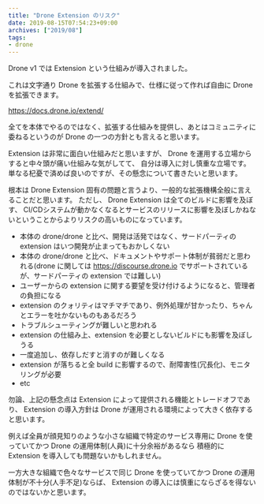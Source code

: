 ```yaml
---
title: "Drone Extension のリスク"
date: 2019-08-15T07:54:23+09:00
archives: ["2019/08"]
tags:
- drone
---
```


Drone v1 では Extension という仕組みが導入されました。

これは文字通り Drone を拡張する仕組みで、仕様に従って作れば自由に Drone を拡張できます。

https://docs.drone.io/extend/

全てを本体でやるのではなく、拡張する仕組みを提供し、あとはコミュニティに委ねるというのが Drone の一つの方針とも言えると思います。

Extension は非常に面白い仕組みだと思いますが、 Drone を運用する立場からすると中々頭が痛い仕組みな気がしてて、
自分は導入に対し慎重な立場です。
単なる杞憂で済めば良いのですが、その懸念について書きたいと思います。

根本は Drone Extension 固有の問題と言うより、一般的な拡張機構全般に言えることだと思います。
ただし、 Drone Extension は全てのビルドに影響を及ぼす、
CI/CDシステムが動かなくなるとサービスのリリースに影響を及ぼしかねないということからよりリスクの高いものになっています。

* 本体の drone/drone と比べ、開発は活発ではなく、サードパーティの extension はいつ開発が止まってもおかしくない
* 本体の drone/drone と比べ、ドキュメントやサポート体制が貧弱だと思われる(drone に関しては https://discourse.drone.io でサポートされているが、サードパーティの extension では難しい)
* ユーザーからの extension に関する要望を受け付けるようになると、管理者の負担になる
* extension のクォリティはマチマチであり、例外処理が甘かったり、ちゃんとエラーを吐かないものもあるだろう
* トラブルシューティングが難しいと思われる
* extension の仕組み上、extension を必要としないビルドにも影響を及ぼしうる
* 一度追加し、依存しだすと消すのが難しくなる
* extension が落ちると全 build に影響するので、耐障害性(冗長化)、モニタリングが必要
* etc

勿論、上記の懸念点は Extension によって提供される機能とトレードオフであり、
Extension の導入方針は Drone が運用される環境によって大きく依存すると思います。

例えば全員が顔見知りのような小さな組織で特定のサービス専用に Drone を使っていてかつ Drone の運用体制(人員)に十分余裕があるなら
積極的に Extension を導入しても問題ないかもしれません。

一方大きな組織で色々なサービスで同じ Drone を使っていてかつ Drone の運用体制が不十分(人手不足)ならば、 Extension の導入には慎重にならざるを得ないのではないかと思います。
